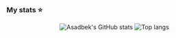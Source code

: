 ### My stats ⭐

<div align="center">
<img alt="Asadbek's GitHub stats" src="https://github-readme-stats.vercel.app/api?username=fallra1n&show_icons=true&theme=transparent"/>
<img alt="Top langs" src="https://github-readme-stats.vercel.app/api/top-langs/?username=fallra1n&layout=compact&&langs_count=8&theme=transparent"/>
</div>
